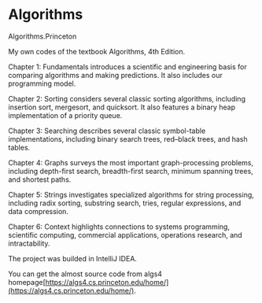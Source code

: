 # Algorithms
Algorithms.Princeton

My own codes of the textbook Algorithms, 4th Edition.

Chapter 1: Fundamentals introduces a scientific and engineering basis for comparing algorithms and making predictions. It also includes our programming model.

Chapter 2: Sorting considers several classic sorting algorithms, including insertion sort, mergesort, and quicksort. It also features a binary heap implementation of a priority queue.

Chapter 3: Searching describes several classic symbol-table implementations, including binary search trees, red–black trees, and hash tables.

Chapter 4: Graphs surveys the most important graph-processing problems, including depth-first search, breadth-first search, minimum spanning trees, and shortest paths.

Chapter 5: Strings investigates specialized algorithms for string processing, including radix sorting, substring search, tries, regular expressions, and data compression.

Chapter 6: Context highlights connections to systems programming, scientific computing, commercial applications, operations research, and intractability.

The project was builded in IntelliJ IDEA.

You can get the almost source code from algs4 homepage[https://algs4.cs.princeton.edu/home/](https://algs4.cs.princeton.edu/home/).
